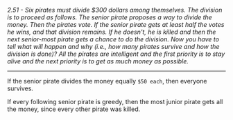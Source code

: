 *2.51 - Six pirates must divide $300 dollars among themselves. The division is to proceed as follows. The senior pirate proposes a way to divide the money. Then the pirates vote. If the senior pirate gets at least half the votes he wins, and that division remains. If he doesn't, he is killed and then the next senior-most pirate gets a chance to do the division. Now you have to tell what will happen and why (i.e., how many pirates survive and how the division is done)? All the pirates are intelligent and the first priority is to stay alive and the next priority is to get as much money as possible.*  
***
If the senior pirate divides the money equally `$50 each`, then everyone survives. 

If every following senior pirate is greedy, then the most junior pirate gets all the money, since every other pirate was killed.
